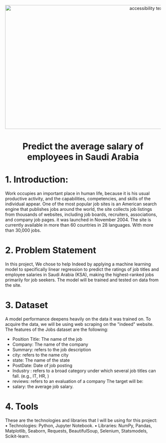 
<p align="center">
<img src="https://logos-world.net/wp-content/uploads/2021/02/Indeed-Logo.png" width="900" height="400" class="center" alt="accessibility text">
  
# <p align="center"> Predict the average salary of employees in Saudi Arabia

# 1.	Introduction:
Work occupies an important place in human life, because it is his usual productive activity, and the capabilities, competencies, and skills of the individual appear. One of the most popular job sites is an American search engine that publishes jobs around the world, the site collects job listings from thousands of websites, including job boards, recruiters, associations, and company job pages. it was launched in November 2004. The site is currently available in more than 60 countries in 28 languages. With more than 30,000 jobs.

# 2.	Problem Statement
In this project, We chose to help Indeed by applying a machine learning model to specifically linear regression to predict the ratings of job titles and employee salaries in Saudi Arabia (KSA), making the highest-ranked jobs primarily for job seekers. The model will be trained and tested on data from the site.



# 3.	Dataset
A model performance deepens heavily on the data it was trained on. To acquire the data, we will be using web scraping on the "indeed" website. The features of the Jobs dataset are the following:
* Position Title: The name of the job 
* Company: The name of the company 
* Summary: refers to the job description
* city: refers to the name city
* state: The name of the state
* PostDate: Date of job posting
* Industry : refers to a broad category under which several job titles can fall. (e.g., IT, HR, ) 
* reviews:  refers to an evaluation of a company 
The target will be: 
*  salary: the average job salary.

# 4.	Tools 
These are the technologies and libraries that I will be using for this project:
• Technologies: Python, Jupyter Notebook. 
• Libraries: NumPy, Pandas, Matplotlib, Seaborn, Requests, BeautifulSoup, Selenium, Statsmodels, Scikit-learn.
